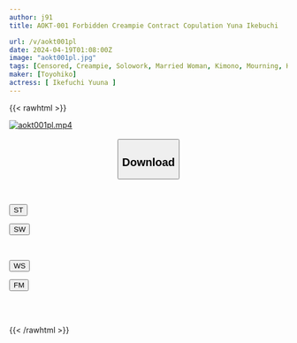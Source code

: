 ```yaml
---
author: j91
title: AOKT-001 Forbidden Creampie Contract Copulation Yuna Ikebuchi

url: /v/aokt001pl
date: 2024-04-19T01:08:00Z
image: "aokt001pl.jpg"
tags: [Censored, Creampie, Solowork, Married Woman, Kimono, Mourning, Huge Butt, Conceived	]
maker: [Toyohiko]
actress: [ Ikefuchi Yuuna ]
---
```



{{< rawhtml >}}

<div class="video" data-videoid="LVrvxo8pJ0TRrG1">
    <a href="javascript:;">
        <img src="/v/aokt001pl/aokt001pl.jpg" width="WIDTH" height="HEIGHT" alt="aokt001pl.mp4" loading="lazy">
    </a>
</div>

<script type="text/javascript" src="https://j91.asia/asset/on-demand-st.js"></script>

<br>
  <link rel="stylesheet" href="https://j91.asia/asset/bs5.css">
  
  <center>
  <button class="btn btn-primary" type="button" data-bs-toggle="collapse" data-bs-target=".multi-collapse" aria-expanded="false" aria-controls="multiCollapseExample1 multiCollapseExample2"><h2>Download</h2></button></center>
</p>
<div class="row">
  <div class="col">
    <div class="collapse multi-collapse" id="multiCollapseExample1">
      <div class="card card-body">
	      	      <br>
<div class="buttons">  
<p><a href="https://streamtape.to/v/LVrvxo8pJ0TRrG1" target="_blank"><button class="btn-hover color-3"><i class="fa fa-download"></i> ST</button></a></p>
<p><a href="https://asnwish.com/hr5sn5olo5vh" target="_blank"><button class="btn-hover color-2"><i class="fa fa-download"></i> SW</button></a></p></div>
    </div>
  </div>
</div>
  <div class="col">
    <div class="collapse multi-collapse" id="multiCollapseExample2">
      <div class="card card-body">
	      <br>
<div class="buttons">
<p><a href="https://wolfstream.tv/f9kk7tep8fqu"><button class="btn-hover color-9"><i class="fa fa-download"></i> WS</button></a></p>
<p><a href="https://filemoon.sx/d/dc16rbrydlta"><button class="btn-hover color-8"><i class="fa fa-download"></i> FM</button></a></p></div>
<br><br>
      </div>
    </div>
  </div>
</div>

{{< /rawhtml >}}